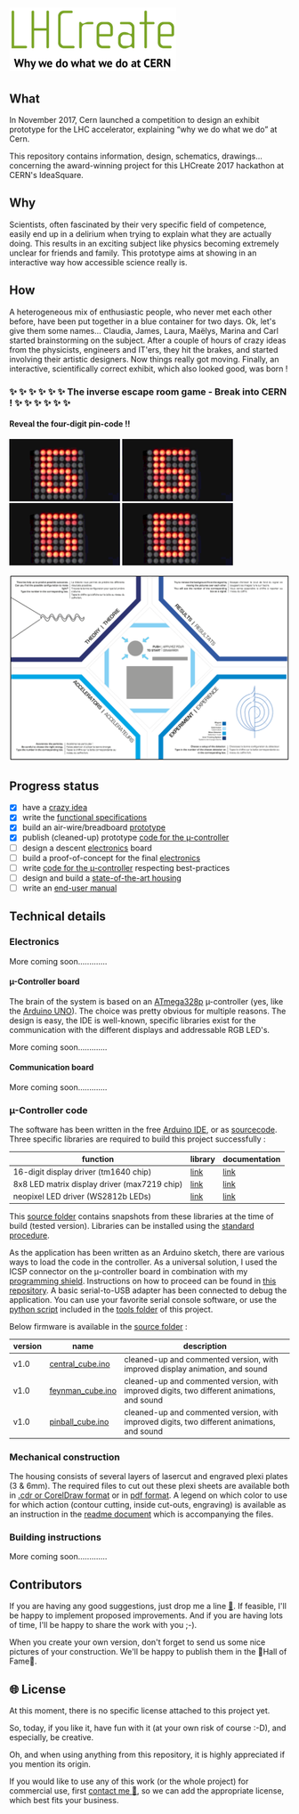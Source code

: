 # [![LHCreate-2017](images/eventLogo-300px.png)](https://lhcreate.web.cern.ch)

## What

In November 2017, Cern launched a competition to design an exhibit prototype for the LHC accelerator, explaining “why we do what we do” at Cern.

This repository contains information, design, schematics, drawings... concerning the award-winning project for this LHCreate 2017 hackathon at CERN's IdeaSquare.

## Why

Scientists, often fascinated by their very specific field of competence, easily end up in a delirium when trying to explain what they are actually doing. This results in an exciting subject like physics becoming extremely unclear for friends and family. This prototype aims at showing in an interactive way how accessible science really is.

## How

A heterogeneous mix of enthusiastic people, who never met each other before, have been put together in a blue container for two days. Ok, let's give them some names... Claudia, James,  Laura, Maëlys, Marina and Carl started brainstorming on the subject. After a couple of hours of crazy ideas from the physicists, engineers and IT'ers, they hit the brakes, and started involving their artistic designers. Now things really got moving. Finally, an interactive, scientifically correct exhibit, which also looked good, was born !

### :sparkles: :sparkles: :sparkles: :sparkles: :sparkles: :sparkles: The inverse escape room game - Break into CERN ! :sparkles: :sparkles: :sparkles: :sparkles: :sparkles: :sparkles:  

#### Reveal the four-digit pin-code !!

![digit 1](images/code-display.gif) ![digit 2](images/code-display.gif) ![digit 3](images/code-display.gif) ![digit 4](images/code-display.gif)

![teaser - what it looks like....](images/front.png)

## Progress status

 - [x] have a [crazy idea](#how)
 - [x] write the [functional specifications](#how)
 - [x] build an air-wire/breadboard [prototype](#how)
 - [x] publish (cleaned-up) prototype [code for the µ-controller](source/)
 - [ ] design a descent [electronics](#electronics) board
 - [ ] build a proof-of-concept for the final [electronics](#electronics)
 - [ ] write [code for the µ-controller](#µ-controller-code) respecting best-practices
 - [ ] design and build a [state-of-the-art housing](#mechanical-construction)
 - [ ] write an [end-user manual](https://github.com/nostradomus/LHCreate-2017/wiki)

## Technical details

### Electronics

More coming soon.............

#### µ-Controller board

The brain of the system is based on an [ATmega328p](pdf-files/datasheet-ATmega328P.pdf) µ-controller (yes, like the [Arduino UNO](https://www.arduino.cc/)). The choice was pretty obvious for multiple reasons. The design is easy, the IDE is well-known, specific libraries exist for the communication with the different displays and addressable RGB LED's.

More coming soon.............

#### Communication board

More coming soon.............

### µ-Controller code

The software has been written in the free [Arduino IDE](https://www.arduino.cc/en/Main/Software), or as [sourcecode](https://github.com/arduino/Arduino/). Three specific libraries are required to build this project successfully :

function                                    | library                                                | documentation
--------------------------------------------|--------------------------------------------------------|----------------------------------------------------------
16-digit display driver (tm1640 chip)       | [link](https://github.com/rjbatista/tm1638-library/)   | [link](https://github.com/rjbatista/tm1638-library/wiki)
8x8 LED matrix display driver (max7219 chip)| [link](https://github.com/wayoda/LedControl/)          | [link](http://wayoda.github.io/LedControl/)
neopixel LED driver (WS2812b LEDs)          | [link](https://github.com/adafruit/Adafruit_NeoPixel/) | [link](https://learn.adafruit.com/adafruit-neopixel-uberguide)

This [source folder](source/) contains snapshots from these libraries at the time of build (tested version). Libraries can be installed using the [standard procedure](https://www.arduino.cc/en/Guide/Libraries).

As the application has been written as an Arduino sketch, there are various ways to load the code in the controller. As a universal solution, I used the ICSP connector on the µ-controller board in combination with my [programming shield](https://github.com/nostradomus/ATtinyISPprogrammerShield). Instructions on how to proceed can be found in [this repository](https://github.com/nostradomus/ATtinyISPprogrammerShield). A basic serial-to-USB adapter has been connected to debug the application. You can use your favorite serial console software, or use the [python script](tools/SerialMonitor.py) included in the [tools folder](tools/) of this project.

Below firmware is available in the [source folder](source/) :

version | name                                        | description
--------|---------------------------------------------|--------------------------------------------------------------------------------------------
v1.0    | [central_cube.ino](source/central_cube.ino) | cleaned-up and commented version, with improved display animation, and sound
v1.0    | [feynman_cube.ino](source/feynman_cube.ino) | cleaned-up and commented version, with improved digits, two different animations, and sound
v1.0    | [pinball_cube.ino](source/pinball_cube.ino) | cleaned-up and commented version, with improved digits, two different animations, and sound

### Mechanical construction

The housing consists of several layers of lasercut and engraved plexi plates (3 & 6mm). The required files to cut out these plexi sheets are available both in [.cdr or CorelDraw format](laser-cutting-files/) or in [pdf format](pdf-files/). A legend on which color to use for which action (contour cutting, inside cut-outs, engraving) is available as an instruction in the [readme document](laser-cutting-files/README.md) which is accompanying the files.

### Building instructions

More coming soon.............

## Contributors

If you are having any good suggestions, just drop me a line [:email:](http://nostradomus.ddns.net/contactform.html).
If feasible, I'll be happy to implement proposed improvements.
And if you are having lots of time, I'll be happy to share the work with you ;-).

When you create your own version, don't forget to send us some nice pictures of your construction. We'll be happy to publish them in the :confetti_ball:Hall of Fame:confetti_ball:.

## :globe_with_meridians: License

At this moment, there is no specific license attached to this project yet.

So, today, if you like it, have fun with it (at your own risk of course :-D), and especially, be creative.

Oh, and when using anything from this repository, it is highly appreciated if you mention its origin.

If you would like to use any of this work (or the whole project) for commercial use, first [contact me :email:](http://nostradomus.ddns.net/contactform.html), so we can add the appropriate license, which best fits your business.

